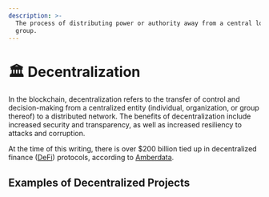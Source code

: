 ```yaml
---
description: >-
  The process of distributing power or authority away from a central location or
  group.
---
```


# 🏛 Decentralization

&#x20;In the blockchain, decentralization refers to the transfer of control and decision-making from a centralized entity (individual, organization, or group thereof) to a distributed network. The benefits of decentralization include increased security and transparency, as well as increased resiliency to attacks and corruption.

At the time of this writing, there is over $200 billion tied up in decentralized finance ([DeFi](../understanding-ethereum/defi/)) protocols, according to [Amberdata](https://blog.amberdata.io/defi-and-the-transformation-of-institutional-finance?\_hsmi=210559080&\_hsenc=p2ANqtz--4jBnJwnHdMtyADjUnlFmz3EWc60XJyaMGdl1NYqYtV3SX4KRwULMEajGaUK9DCcdv2vEuHTmoCtizJjEAq1tmaLmMOQ).&#x20;



## Examples of Decentralized Projects

